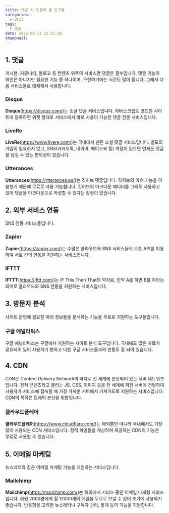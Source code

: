 ```yaml
---
title: 개발 시 도움이 될 도구들
categories:
  - Util
tags:
  - 댓글
date: 2022-06-11 22:31:16
thumbnail:
---
```


## 1. 댓글

게시판, 커뮤니티, 블로고 등 컨텐츠 위주의 서비스면 댓글은 필수입니다. 댓글 기능이 메인은 아니지만 필요한 기능 중 하나이며, 구현하기에는 시간도 많이 듭니다. 그래서 다음 서비스들로 대체해서 사용합니다.

### Disqus

**Disqus**(https://disqus.com/)는 소셜 댓글 서비스입니다. 자바스크립트 코드만 사이트에 등록하면 위젯 형태로 서비스에서 바로 사용이 가능한 댓글 전문 서비스입니다.

### LiveRe

**LiveRe**(https://www.livere.com/)는 국내에서 만든 소셜 댓글 서비스입니다. 별도의 가입이 필요하지 않고, SNS(카카오톡, 네이버, 페이스북 등) 계정이 있으면 언제든 댓글을 남길 수 있는 편의성이 있습니다.

### Utterances

**Utterances**(https://rtterances.es/)는 깃허브 댓글입니다. 깃허브의 이슈 기능을 이용했기 때문에 무료로 사용 가능합니다. 깃허브의 마크다운 에디터를 그래도 사용하고 있어 댓글을 마크다운으로 작성할 수 있다는 장점이 있습니다.

## 2. 외부 서비스 연동

SNS 연동 서비스들입니다.

### Zapier

**Zapier**(https://zapier.com/)는 수많은 클라우드와 SNS 서비스들의 오픈 API를 이용하여 서로 간의 연동을 지원하는 서비스입니다.

### IFTTT

**IFTTT**(https://ifttt.com/)는 IF This Then That의 약자로, 만약 A를 하면 B를 하라는 의미로 클라우드와 SNS 연동을 지원하는 서비스입니다.

## 3. 방문자 분석

사이트 운영에 필요한 여러 정보들을 분석하는 기능을 무료로 지원하는 도구들입니다.

### 구글 애널리틱스

구글 애널리틱스는 구글에서 지원하는 사이트 분석 도구입니다. 국내에도 많은 자료가 공유되어 있어 사용하기 편하고 다른 구글 서비스들과의 연동도 잘 되어 있습니다.

## 4. CDN

CDN은 Content Delivery Network의 약자로 전 세계에 분산되어 있는 서버 네트워크입니다. 정적 콘텐츠라고 불리는 JS, CSS, 이미지 등을 전 세계에 퍼진 서버에 전달하여 사용자가 서비스에 접속할 때 가장 가까운 서버에서 가져가도록 지원하는 서비스입니다. CDN의 목적은 트래픽 분산을 위함입니다.

### 클라우드플레어

**클라우드플레어**(https://www.cloudflare.com/)는 해외뿐만 아니라 국내에서도 가장 많이 사용되는 CDN 서비스입니다. 정적 파일들을 캐싱하여 제공하는 CDN의 기능은 무료로 사용할 수 있습니다.

## 5. 이메일 마케팅

뉴스레터와 같은 이메일 마케팅 기능을 지원하는 서비스입니다.

### Mailchimp

**Mailchimp**(https://mailchimp.com/)는 해외에서 서비스 중인 이메일 마케팅 서비스입니다. 회원 2000명에게 월 12000개의 메일을 무료로 보낼 수 있어 초기에 사용하기 좋습니다. 반응형을 고려한 뉴스레터나 구독자 관리, 통계 등의 기능을 지원합니다.

